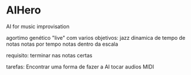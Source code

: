 # AIHero
AI for music improvisation


agortimo genético "live" com varios objetivos:
jazz
dinamica de tempo de notas
notas por tempo
notas dentro da escala

requisito:
terminar nas notas certas

tarefas:
Encontrar uma forma de fazer a AI tocar audios MIDI
